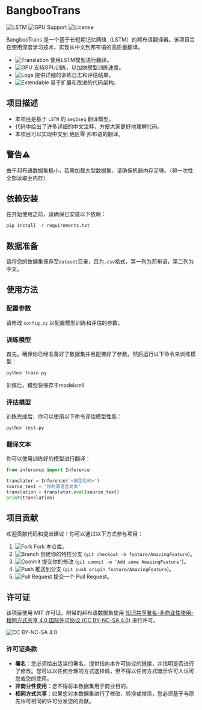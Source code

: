 # BangbooTrans

![LSTM](https://img.shields.io/badge/Model-LSTM-blue) ![GPU Support](https://img.shields.io/badge/Support-GPU-green) ![License](https://img.shields.io/badge/License-MIT-yellow)

BangbooTrans 是一个基于长短期记忆网络（LSTM）的邦布语翻译器。该项目旨在使用深度学习技术，实现从中文到邦布语的高质量翻译。

- ![Translation](https://img.shields.io/badge/Feature-Translation-blue) 使用LSTM模型进行翻译。
- ![GPU](https://img.shields.io/badge/Feature-GPU%20Support-green) 支持GPU训练，以加快模型训练速度。
- ![Logs](https://img.shields.io/badge/Feature-Logs-orange) 提供详细的训练日志和评估结果。
- ![Extendable](https://img.shields.io/badge/Feature-Extendable-brightgreen) 易于扩展和改进的代码架构。

## 项目描述

- 本项目是基于 `LSTM` 的 `seq2seq` 翻译模型。
- 代码中给出了许多详细的中文注释，方便大家更好地理解代码。
- 本项目可以实现中文到 绝区零 邦布语的翻译。

## 警告⚠️
由于邦布语数据集极小，若需加载大型数据集，请确保机器内存足够。（将一次性全部读取至内存）

## 依赖安装

在开始使用之前，请确保已安装以下依赖：

```bash
pip install -r requirements.txt
```

## 数据准备

请将您的数据集保存至`dataset`目录，且为`.csv`格式，第一列为邦布语，第二列为中文。

## 使用方法

### 配置参数

请修改 `config.py` 以配置模型训练和评估的参数。

### 训练模型

首先，确保你已经准备好了数据集并且配置好了参数。然后运行以下命令来训练模型：

```bash
python train.py
```

训练后，模型将保存于modelsmll
### 评估模型

训练完成后，你可以使用以下命令评估模型性能：

```bash
python test.py
```

### 翻译文本

你可以使用训练好的模型进行翻译：

```python
from inference import Inference

translator = Inference('<模型名称>')
source_text = "你的源语言文本"
translation = translator.eval(source_text)
print(translation)
```


## 项目贡献

欢迎贡献代码和提出建议！你可以通过以下方式参与项目：

1. ![Fork](https://img.shields.io/badge/Step-1-blue) Fork 本仓库。
2. ![Branch](https://img.shields.io/badge/Step-2-blue) 创建你的特性分支 (`git checkout -b feature/AmazingFeature`)。
3. ![Commit](https://img.shields.io/badge/Step-3-blue) 提交你的修改 (`git commit -m 'Add some AmazingFeature'`)。
4. ![Push](https://img.shields.io/badge/Step-4-blue) 推送到分支 (`git push origin feature/AmazingFeature`)。
5. ![Pull Request](https://img.shields.io/badge/Step-5-blue) 提交一个 Pull Request。

## 许可证

该项目使用 MIT 许可证。附带的邦布语数据集使用 [知识共享署名-非商业性使用-相同方式共享 4.0 国际许可协议 (CC BY-NC-SA 4.0)](https://creativecommons.org/licenses/by-nc-sa/4.0/deed.zh) 进行许可。

![CC BY-NC-SA 4.0](https://licensebuttons.net/l/by-nc-sa/4.0/88x31.png)

### 许可证条款

- **署名**：您必须给出适当的署名，提供指向本许可协议的链接，并指明是否进行了修改。您可以以任何合理的方式这样做，但不得以任何方式暗示许可人认可您或您的使用。
- **非商业性使用**：您不得将本数据集用于商业目的。
- **相同方式共享**：如果您对本数据集进行了修改、转换或增添，您必须基于与原先许可相同的许可分发您的贡献。

